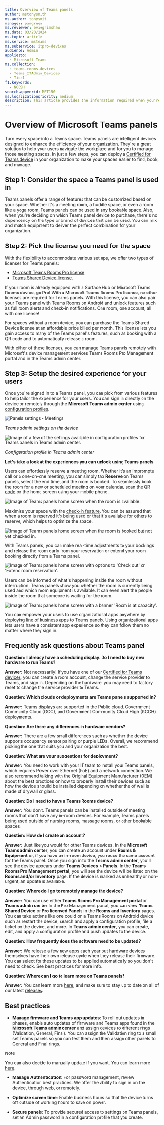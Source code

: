 ```yaml
---
title: Overview of Teams panels
author: mstonysmith
ms.author: tonysmit
manager: pamgreen
ms.reviewer: eviegrimshaw
ms.date: 03/20/2024
ms.topic: article
ms.service: msteams
ms.subservice: itpro-devices
audience: Admin
appliesto: 
  - Microsoft Teams
ms.collection: 
  - teams-rooms-devices
  - Teams_ITAdmin_Devices
  - Tier1
f1.keywords: 
  - NOCSH
search.appverid: MET150
ms.localizationpriority: medium
description: This article provides the information required when you're planning to deploy and manage Microsoft Teams panels in your organization. 
---
```


# Overview of Microsoft Teams panels

Turn every space into a Teams space. Teams panels are intelligent devices designed to enhance the efficiency of your organization. They're a great solution to help your users navigate the workplace and for you to manage those meeting spaces. In just a few steps, you can deploy a [Certified for Teams device](https://www.microsoft.com/microsoft-teams/across-devices/devices/category/teams-panels/2351?rtc=1&page=1&filterIds=) in your organization to make your spaces easier to find, book, and manage.

## Step 1: Consider the space a Teams panel is used in

Teams panels offer a range of features that can be customized based on your space. Whether it's a meeting room, a huddle space, or even a room like a yoga room, Teams panels can be used in any bookable space. Also, when you're deciding on which Teams panel device to purchase, there's no dependency on the type or brand of devices that can be used. You can mix and match equipment to deliver the perfect combination for your organization.

## Step 2: Pick the license you need for the space

With the flexibility to accommodate various set ups, we offer two types of licenses for Teams panels:
- [Microsoft Teams Rooms Pro license](/microsoftteams/rooms/rooms-licensing)
- [Teams Shared Device license](/microsoftteams/teams-add-on-licensing/teams-shared-device-license).

If your room is already equipped with a Surface Hub or Microsoft Teams Rooms device, go Pro! With a Microsoft Teams Rooms Pro license, no other licenses are required for Teams panels. With this license, you can also pair your Teams panel with Teams Rooms on Android and unlock features such as full room alerts and check-in notifications. One room, one account, all with one license!

For spaces without a room device, you can purchase the Teams Shared Device license at an affordable price billed per month. This license lets you gain access to many of the Teams panel's features, such as booking with a QR code and to automatically release a room.

With either of these licenses, you can manage Teams panels remotely with Microsoft's device management services Teams Rooms Pro Management portal and in the Teams admin center.

## Step 3: Setup the desired experience for your users

Once you're signed in to a Teams panel, you can pick from various features to help tailor the experience for your users. You can sign in directly on the device or remotely through the **Microsoft Teams admin center** using [configuration profiles](/microsoftteams/devices/device-management).
  
![Panels settings - Meetings](media/overview-teams-panels/panels-settings---meetings.png)

*Teams admin settings on the device* 

![Image of a few of the settings available in configuration profiles for Teams panels in Teams admin center.](media/overview-teams-panels/image1.png)

*Configuration profile in Teams admin center*

**Let's take a look at the experiences you can unlock using Teams panels**

Users can effortlessly reserve a meeting room. Whether it's an impromptu call or a one-on-one meeting, you can simply tap **Reserve** on Teams panels, select the end time, and the room is booked. To seamlessly book the room for a new or scheduled meeting on your calendar, scan the [QR code](/microsoftteams/devices/reserving-rooms-with-a-qr-code) on the home screen using your mobile phone.

![Image of Teams panels home screen when the room is available.](media/overview-teams-panels/available-(4).png)

Maximize your space with the [check-in feature](/microsoftteams/devices/check-in-and-room-release). You can be assured that when a room is reserved it's being used or that it's available for others to reserve, which helps to optimize the space.

![Image of Teams panels home screen when the room is booked but not yet checked in.](media/overview-teams-panels/reserved---qr-code-(4).png)
  
With Teams panels, you can make real-time adjustments to your bookings and release the room early from your reservation or extend your room booking directly from a Teams panel.

![Image of Teams panels home screen with options to 'Check out' or 'Extend room reservation'.](media/overview-teams-panels/image3.png)

Users can be informed of what's happening inside the room without interruption. Teams panels show you whether the room is currently being used and which room equipment is available. It can even alert the people inside the room that someone is waiting for the room. 

![Image of Teams panels home screen with a banner 'Room is at capacity'.](media/overview-teams-panels/resereved---capacity-banner.png)

You can empower your users to use organizational apps anywhere by deploying [line of business apps](/microsoftteams/app-support-on-teams-panels) to Teams panels. Using organizational apps lets users have a consistent app experience so they can follow them no matter where they sign in.

## Frequently ask questions about Teams panel

**Question: I already have a scheduling display. Do I need to buy new hardware to run Teams?**

**Answer:** Not necessarily! If you have one of our [Certified for Teams devices](https://www.microsoft.com/microsoft-teams/across-devices/devices/category/room-systems-accessories/73), you can create a room account, change the service provider to Teams, and sign in. Depending on the hardware, you may need to factory reset to change the service provider to Teams.

**Question:  Which clouds or deployments are Teams panels supported in?**

**Answer:** Teams displays are supported in the Public cloud, Government Community Cloud (GCC), and Government Community Cloud High (GCCH) deployments.

**Question:  Are there any differences in hardware vendors?**

**Answer:** There are a few small differences such as whether the device supports occupancy sensor pairing or purple LEDs. Overall, we recommend picking the one that suits you and your organization the best.

**Question:  What are your suggestions for deployment?**

**Answer:** You need to work with your IT team to install your Teams panels, which requires Power over Ethernet (PoE) and a network connection. We also recommend talking with the Original Equipment Manufacturer (OEM) about the best practices on how to properly install their devices such as how the device shouild be installed depending on whether the of wall is made of drywall or glass.

**Question: Do I need to have a Teams Rooms device?**

**Answer:** You don't. Teams panels can be installed outside of meeting rooms that don't have any in-room devices. For example, Teams panels being used outside of nursing rooms, massage rooms, or other bookable spaces.

**Question: How do I create an account?**

**Answer:** Just like you would for other Teams devices. In the **Microsoft Teams admin center**, you can create an account under **Rooms & Equipment** or, if you have an in-room device, you reuse the same account for the Teams panel. Once you sign in to the **Teams admin center**, you'll see the device appears under **Teams Devices** > **Panels**. In the **Teams Rooms Pro Management portal**, you will see the device will be listed on the **Rooms and/or Inventory** page. If the device is marked as unhealthy or non-urgent, an update is available.

**Question:  Where do I go to remotely manage the device?**

**Answer:** You can use either **Teams Rooms Pro Management portal** or **Teams admin center** In the Pro Management portal, you can view **Teams Shared Device** or **Pro licensed Panels** in the **Rooms and Inventory** pages. You can take actions like one could on a Teams Rooms on Android device such as restart the device, search and apply a configuration profile, file a ticket on the device, and more. In **Teams admin center**, you can create, edit, and apply a configuration profile and push updates to the device.

**Question: How frequently does the software need to be updated?**

**Answer:** We release a few new apps each year but hardware devices themselves have their own release cycle when they release their firmware. You can select for these updates to be applied automatically so you don't need to check. See best practices for more info.

**Question: Where can I go to learn more on Teams panels?**

**Answer:** You can learn more [here](/microsoftteams/devices/teams-panels), and make sure to stay up to date on all of our latest [releases](https://support.microsoft.com/office/what-s-new-in-microsoft-teams-devices-eabf4d81-acdd-4b23-afa1-9ee47bb7c5e2#ID0EBD=Teams_panels).

## Best practices

- **Manage firmware and Teams app updates**: To roll out updates in phases, enable auto updates of firmware and Teams apps found in the **Microsoft Teams admin center** and assign devices to different rings (Validation, General, Final). You can assign the Validation ring to a small set Teams panels so you can test them and then assign other panels to General and Final rings.

>[!NOTE]
> You can also decide to manually update if you want. You can learn more [here](/microsoftteams/devices/remote-update).

- **Manage Authentication**: For password management, review Authentication best practices. We offer the ability to sign in on the device, through web, or remotely.

- **Optimize screen time**: Enable business hours so that the device turns off outside of working hours to save on power.

- **Secure panels**: To provide secured access to settings on Teams panels, set an Admin password in a  configuration profile that you create. 
